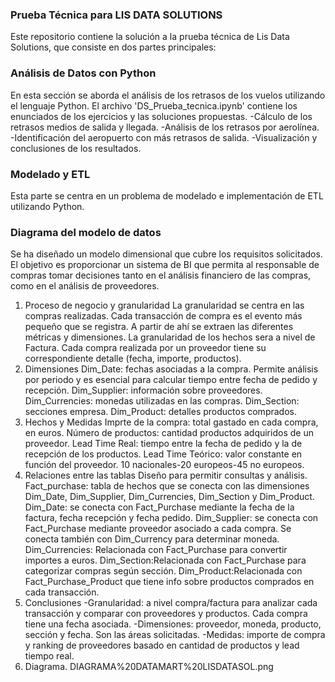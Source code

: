 ### Prueba Técnica para LIS DATA SOLUTIONS
Este repositorio contiene la solución a la prueba técnica de Lis Data Solutions, que consiste en dos partes principales:

### Análisis de Datos con Python
En esta sección se aborda el análisis de los retrasos de los vuelos utilizando el lenguaje Python. El archivo 'DS_Prueba_tecnica.ipynb' contiene los enunciados de los ejercicios y las soluciones propuestas.
-Cálculo de los retrasos medios de salida y llegada.
-Análisis de los retrasos por aerolínea.
-Identificación del aeropuerto con más retrasos de salida.
-Visualización y conclusiones de los resultados.

### Modelado y ETL
Esta parte se centra en un problema de modelado e implementación de ETL utilizando Python.

### Diagrama del modelo de datos
Se ha diseñado un modelo dimensional que cubre los requisitos solicitados. El objetivo es proporcionar un sistema de BI que permita al responsable de compras tomar decisiones tanto en el análisis financiero de las compras, como en el análisis de proveedores. 
1. Proceso de negocio y granularidad
  La granularidad se centra en las compras realizadas. Cada transacción de compra es el evento más pequeño que se registra. A partir de ahí se extraen las diferentes métricas y dimensiones.
  La granularidad de los hechos sera a nivel de Factura. Cada compra realizada por un proveedor tiene su correspondiente detalle (fecha, importe, productos).
2. Dimensiones
   Dim_Date: fechas asociadas a la compra. Permite análisis por periodo y es esencial para calcular tiempo entre fecha de pedido y recepción.
   Dim_Supplier: información sobre proveedores. 
   Dim_Currencies: monedas utilizadas en las compras.
   Dim_Section: secciones empresa.
   Dim_Product: detalles productos comprados.
4. Hechos y Medidas
   Imprte de la compra: total gastado en cada compra, en euros.
   Número de productos: cantidad productos adquiridos de un proveedor.
   Lead Time Real: tiempo entre la fecha de pedido y la de recepción de los productos.
   Lead Time Teórico: valor constante en función del proveedor. 10 nacionales-20 europeos-45 no europeos.
6. Relaciones entre las tablas
Diseño para permitir consultas y análisis.
Fact_purchase: tabla de hechos que se conecta con las dimensiones Dim_Date, Dim_Supplier, Dim_Currencies, Dim_Section y Dim_Product.
Dim_Date: se conecta con Fact_Purchase mediante la fecha de la factura, fecha recepción y fecha pedido.
Dim_Supplier: se conecta con Fact_Purchase mediante proveedor asociado a cada compra. Se conecta también con Dim_Currency para determinar moneda.
Dim_Currencies: Relacionada con Fact_Purchase para convertir importes a euros.
Dim_Section:Relacionada con Fact_Purchase para categorizar compras según sección.
Dim_Product:Relacionada con Fact_Purchase_Product que tiene info sobre productos comprados en cada transacción.
8. Conclusiones
   -Granularidad: a nivel compra/factura para analizar cada transacción y comparar con proveedores y productos. Cada compra tiene una fecha asociada.
   -Dimensiones: proveedor, moneda, producto, sección y fecha. Son las áreas solicitadas.
   -Medidas: importe de compra y ranking de proveedores basado en cantidad de productos y lead tiempo real.
9. Diagrama. DIAGRAMA%20DATAMART%20LISDATASOL.png
